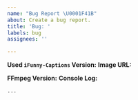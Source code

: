 ```yaml
---
name: "Bug Report \U0001F41B"
about: Create a bug report.
title: 'Bug: '
labels: bug
assignees: ''

---
```


<!--

Before reporting:

1. Please visit the "Known Issues" page in wiki.
2. Set "Logs" key in configuration file to True.
3. If own FFmpeg build has been made, describe the details.
	Expect redirecting to FFmpeg support.

-->
**Used `iFunny-Captions` Version:** 
**Image URL:** 

**FFmpeg Version:** 
**Console Log:**
```bash
...
```

